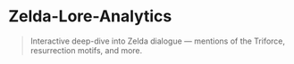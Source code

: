 # Zelda-Lore-Analytics

> Interactive deep-dive into Zelda dialogue — mentions of the Triforce, resurrection motifs, and more.